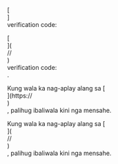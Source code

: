 [<br host>]<br action>verification code:<br code>

[<br host>](<br protocol>//<br host>)<br action>verification code:<br code>.

Kung wala ka nag-aplay alang sa [<br host>](https://<br host>)<br action>, palihug ibaliwala kini nga mensahe.

Kung wala ka nag-aplay alang sa [<br host>](<br protocol>//<br host>)<br action>, palihug ibaliwala kini nga mensahe.
